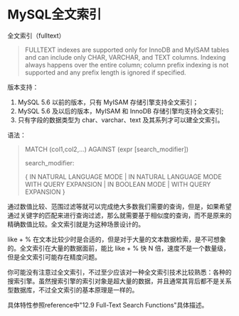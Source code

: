# MySQL全文索引



全文索引（fulltext）

> FULLTEXT indexes are supported only for InnoDB and MyISAM tables and can include only CHAR, VARCHAR, and TEXT columns. Indexing always happens over the entire column; column prefix indexing is not supported and any prefix length is ignored if specified.

版本支持：

1. MySQL 5.6 以前的版本，只有 MyISAM 存储引擎支持全文索引；
2. MySQL 5.6 及以后的版本，MyISAM 和 InnoDB 存储引擎均支持全文索引;
3. 只有字段的数据类型为 char、varchar、text 及其系列才可以建全文索引。

语法：

> MATCH (col1,col2,...) AGAINST (expr [search_modifier])
>
> search_modifier:
>
> { IN NATURAL LANGUAGE MODE | IN NATURAL LANGUAGE MODE WITH QUERY EXPANSION | IN BOOLEAN MODE | WITH QUERY EXPANSION }



通过数值比较、范围过滤等就可以完成绝大多数我们需要的查询，但是，如果希望通过关键字的匹配来进行查询过滤，那么就需要基于相似度的查询，而不是原来的精确数值比较。全文索引就是为这种场景设计的。

like + % 在文本比较少时是合适的，但是对于大量的文本数据检索，是不可想象的。全文索引在大量的数据面前，能比 like + % 快 N 倍，速度不是一个数量级，但是全文索引可能存在精度问题。

你可能没有注意过全文索引，不过至少应该对一种全文索引技术比较熟悉：各种的搜索引擎。虽然搜索引擎的索引对象是超大量的数据，并且通常其背后都不是关系型数据库，不过全文索引的基本原理是一样的。



具体特性参照reference中"12.9 Full-Text Search Functions"具体描述。

